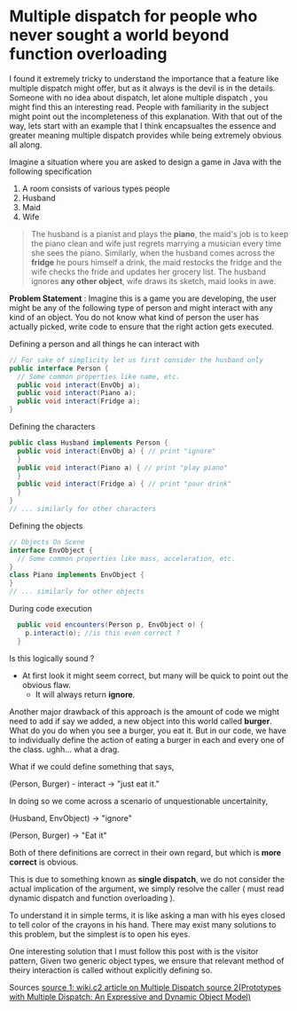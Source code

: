 # Multiple dispatch for people who never sought a world beyond function overloading

I found it extremely tricky to understand the importance that a feature like 
multiple dispatch might offer, but as it always is the devil is in the details.
Someone with no idea about dispatch, let alone multiple dispatch 
, you might find this an interesting read. People with familiarity in the subject might point out the 
incompleteness of this explanation.
With that out of the way, lets start with an example that I think encapsualtes the essence and 
greater meaning multiple dispatch provides while being extremely obvious all along.

Imagine a situation where you are asked to design a game in Java with the following 
specification

1. A room consists of various types people 
  1. Husband
  2. Maid
  3. Wife

> The husband is a pianist and plays the **piano**, the maid's job is to keep the piano clean and wife 
> just regrets marrying a musician every time she sees the piano.
> Similarly, when the husband comes across the **fridge** he pours himself a drink, the maid restocks the 
> fridge and the wife checks the fride and updates her grocery list.
> The husband ignores __any other object__, wife draws its sketch, maid looks in awe.

__Problem Statement__ : Imagine this is a game you are developing, the user might be any of the following 
type of person and might interact with any kind of an object. You do not know what kind of person the user has actually picked, write code to ensure that the right action gets executed. 


Defining a person and all things he can interact with

```java
// For sake of simplicity let us first consider the husband only
public interface Person {
  // Some common properties like name, etc.
  public void interact(EnvObj a);
  public void interact(Piano a);
  public void interact(Fridge a);
}
```

Defining the characters

```java
public class Husband implements Person {
  public void interact(EnvObj a) { // print "ignore" 
  }
  public void interact(Piano a) { // print "play piano"
  }
  public void interact(Fridge a) { // print "pour drink"
  }
}
// ... similarly for other characters
```
Defining the objects

```java
// Objects On Scene
interface EnvObject {
  // Some common properties like mass, acceleration, etc.
}
class Piano implements EnvObject {
}
// ... similarly for other objects
```

During code execution
``` java
  public void encounters(Person p, EnvObject o) {
    p.interact(o); //is this even correct ?
  }
```

Is this logically sound ?
- At first look it might seem correct, but many will be quick to point out the obvious flaw.
  - It will always return **ignore**.

Another major drawback of this approach is the amount of code we might need to add if say we added,
a new object into this world called **burger**.
What do you do when you see a burger, you eat it.
But in our code, we have to individually define the action of eating a burger in each and every one of 
the class. ughh... what a drag.

What if we could define something that says,

(Person, Burger) - interact -> "just eat it."

In doing so we come across a scenario of unquestionable uncertainity,

(Husband, EnvObject) -> "ignore"

(Person, Burger) -> "Eat it"

Both of there definitions are correct in their own regard, but which is __more correct__ is obvious.

This is due to something known as __single dispatch__, we do not consider the 
actual implication of the argument, we simply resolve the caller ( must read dynamic dispatch and function overloading ).

To understand it in simple terms, it is like asking a man with his eyes closed to tell color of the 
crayons in his hand. There may exist many solutions to this problem, but the simplest is to open his eyes.

One interesting solution that I must follow this post with is the visitor pattern, 
Given two generic object types, we ensure that relevant method of theiry interaction is called without explicitly defining so.

Sources
[source 1: wiki.c2 article on Multiple Dispatch ](https://wiki.c2.com/?MultipleDispatch)
[source 2(Prototypes with Multiple Dispatch: An Expressive and Dynamic Object Model) ](https://www.cs.cmu.edu/~aldrich/papers/ecoop05pmd.pdf)